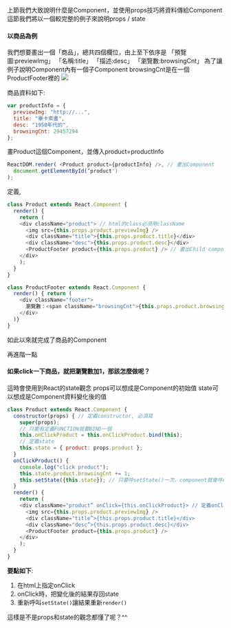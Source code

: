 上節我們大致說明什麼是Component，並使用props技巧將資料傳給Component
這節我們將以一個較完整的例子來說明props / state

#### 以商品為例

我們想要畫出一個「商品」，總共四個欄位，由上至下依序是
「預覽圖:previewImg」
「名稱:title」
「描述:desc」
「瀏覽數:browsingCnt」
為了讓例子說明Component內有一個子Component
browsingCnt是在一個ProductFooter裡的
![](https://tipga.s3-ap-northeast-1.amazonaws.com/0/welson/l_593972503286fe086837e513.png)

商品資料如下:
```js
var productInfo = {
  previewImg: "http://...",
  title: "畢卡索畫",
  desc: "1950年代的",
  browsingCnt: 29457294
};
```
畫Product這個Component，並傳入product=productInfo
```js
ReactDOM.render( <Product product={productInfo} />, // 畫出Component
  document.getElementById(‘product') 
);
```
定義<Product />, <ProductFooter />
```js
class Product extends React.Component {
  render() {
    return (
    <div className="product"> // html的class必須用className
      <img src={this.props.product.previewImg} />
      <div className="title">{this.props.product.title}</div>
      <div className="desc">{this.props.product.desc}</div>
      <ProductFooter product={this.props.product} /> // 畫出Child component
    </div>
    );
  }
}

class ProductFooter extends React.Component {
  render() { return (
    <div className="footer">
      瀏覽數：<span className="browsingCnt">{this.props.product.browsingCnt}</span>
    </div>
  )}
}
```
如此以來就完成了商品的Component

再進階一點

#### 如果click一下商品，就把瀏覽數加1，那該怎麼做呢？

這時會使用到React的state觀念
props可以想成是Component的初始值
state可以想成是Component資料變化後的值

```js
class Product extends React.Component {
  constructor(props) { // 定義constructor, 必須寫
    super(props);
    // 只要有定義FUNCTION就要BIND一個
    this.onClickProduct = this.onClickProduct.bind(this);
    // 定義state
    this.state = { product: props.product };
  }
  onClickProduct() {
    console.log("click product");
    this.state.product.browsingCnt += 1;
    this.setState({this.state}); // 只要呼setState()一次，component就會呼render一次
  }
  render() {
    return (
    <div className="product” onClick={this.onClickProduct}> // 定義onClick
      <img src={this.props.product.previewImg} />
      <div className="title”>{this.props.product.title}</div>
      <div className="desc”>{this.props.product.desc}</div>
      <ProductFooter product={this.props.product} />
    </div>
    );
  }
}
```
**要點如下**:
1. 在html上指定onClick
2. onClick時，把變化後的結果存回state
3. 重新呼叫`setState()`讓結果重新`render()`
 
這樣是不是props和state的觀念都懂了呢？^^